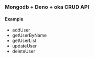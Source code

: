 ### Mongodb + Deno + oka CRUD API

#### Example

* addUser
* getUserByName
* getUserList 
* updateUser
* deleteUser